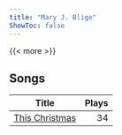 ```yaml
---
title: "Mary J. Blige"
ShowToc: false
---
```


{{< more >}}

## Songs
Title | Plays 
----- | -----: 
[This Christmas](/songs/this-christmas) | 34

